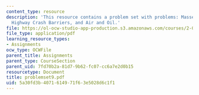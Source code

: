 ```yaml
---
content_type: resource
description: 'This resource contains a problem set with problems: Masses and Pulleys,
  Highway Crash Barriers, and Air and Oil.'
file: https://ol-ocw-studio-app-production.s3.amazonaws.com/courses/2-003j-dynamics-and-control-i-spring-2007/5a30fd3b4071614971f63e5028d6c1f1_problemset9.pdf
file_type: application/pdf
learning_resource_types:
- Assignments
ocw_type: OCWFile
parent_title: Assignments
parent_type: CourseSection
parent_uid: 7fd70b2a-81d7-9b62-fc07-cc6a7e2d0b15
resourcetype: Document
title: problemset9.pdf
uid: 5a30fd3b-4071-6149-71f6-3e5028d6c1f1
---
```

